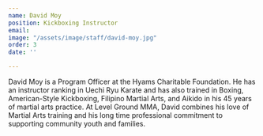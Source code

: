 ```yaml
---
name: David Moy
position: Kickboxing Instructor
email: 
image: "/assets/image/staff/david-moy.jpg"
order: 3
date: ''

---
```

David Moy is a Program Officer at the Hyams Charitable Foundation.   He has an instructor ranking in Uechi Ryu Karate and has also trained in Boxing, American-Style Kickboxing, Filipino Martial Arts, and Aikido in his 45 years of martial arts practice.
At Level Ground MMA, David combines his love of Martial Arts training and his long time professional commitment to supporting community youth and families.